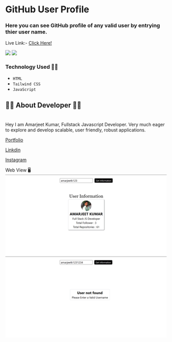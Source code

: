 # GitHub User Profile
### Here you can see GitHub profile of any valid user by entrying thier user name. 

Live Link:- [Click Here!](https://amarjeet-github.netlify.app/)

![](https://img.shields.io/badge/iNeuron-orange)
![](https://img.shields.io/badge/Hitesh%20Chaoudhry-LCO-g)

### Technology Used  🧑‍💻
  - ` HTML `
  - ` Tailwind CSS `
  - ` JavaScript `

## 👨‍💻 About Developer 👨‍💻
#
Hey I am Amarjeet Kumar, Fullstack Javascript Developer. Very much eager to explore and develop scalable, user friendly, robust applications. 

[Portfolio](https://amarjeet-portfolio.netlify.app/)

[Linkdin](https://www.linkedin.com/in/amarjeet-kumar-46b79b236/)

[Instagram](https://www.instagram.com/amarkumar.aaryan.5/)

Web View 🖥️
![](./images//first.png)
![](./images/second.png)